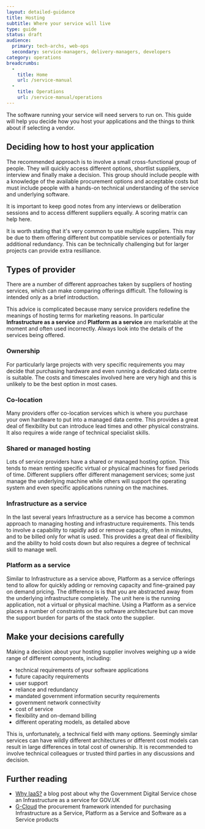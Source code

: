 ```yaml
---
layout: detailed-guidance
title: Hosting
subtitle: Where your service will live
type: guide
status: draft
audience: 
  primary: tech-archs, web-ops
  secondary: service-managers, delivery-managers, developers
category: operations
breadcrumbs:
  -
    title: Home
    url: /service-manual
  -
    title: Operations
    url: /service-manual/operations
---
```


The software running your service will need servers to run on. This guide will help you decide how you host your applications and the things to think about if selecting a vendor.

## Deciding how to host your application

The recommended approach is to involve a small cross-functional group of people. They will quickly access different options, shortlist suppliers, interview  and finally make a decision. This group should include people with a knowledge of the available procurement options and acceptable costs but must include people with a hands-on technical understanding of the service and underlying software.

It is important to keep good notes from any interviews or deliberation sessions and to access different suppliers equally. A scoring matrix can help here.

It is worth stating that it's very common to use multiple suppliers. This may be due to them offering different but compatible services or potentially for additional redundancy. This can be technically challenging but for larger projects can provide extra resilliance.

## Types of provider

There are a number of different approaches taken by suppliers of hosting services, which can make comparing offerings difficult. The following is intended only as a brief introduction.

This advice is complicated because many service providers redefine the meanings of hosting terms for marketing reasons. In particular **Infrastructure as a service** and **Platform as a service** are marketable at the moment and often used incorrectly. Always look into the details of the services being offered.

### Ownership

For particularly large projects with very specific requirements you may decide that purchasing hardware and even running a dedicated data centre is suitable. The costs and timescales involved here are very high and this is unlikely to be the best option in most cases.

### Co-location

Many providers offer co-location services which is where you purchase your own hardware to put into a managed data centre. This provides a great deal of flexibility but can introduce lead times and other physical constrains. It also requires a wide range of technical specialist skills. 

### Shared or managed hosting

Lots of service providers have a shared or managed hosting option. This tends to mean renting specific virtual or physical machines for fixed periods of time. Different suppliers offer different management services; some just manage the underlying machine while others will support the operating system and even specific applications running on the machines.

### Infrastructure as a service

In the last several years Infrastructure as a service has become a common approach to managing hosting and infrastructure requirements. This tends to involve a capability to rapidly add or remove capacity, often in minutes, and to be billed only for what is used. This provides a great deal of flexibility and the ability to hold costs down but also requires a degree of technical skill to manage well. 

### Platform as a service

Similar to Infrastructure as a service above, Platform as a service offerings tend to allow for quickly adding or removing capacity and fine-grained pay on demand pricing. The difference is is that you are abstracted away from the underlying infrastructure completely. The unit here is the running application, not a virtual or physical machine. Using a Platform as a service places a number of constraints on the software architecture but can move the support burden for parts of the stack onto the supplier.

## Make your decisions carefully

Making a decision about your hosting supplier involves weighing up a wide range of different components, including:

* technical requirements of your software applications
* future capacity requirements
* user support
* reliance and redundancy
* mandated government information security requirements
* government network connectivity
* cost of service
* flexibility and on-demand billing
* different operating models, as detailed above

This is, unfortunately, a technical field with many options. Seemingly similar services can have wildly different architectures or different cost models can result in large differences in total cost of ownership. It is recommended to involve technical colleagues or trusted third parties in any discussions and decision.

## Further reading

* [Why IaaS?](http://digital.cabinetoffice.gov.uk/2012/09/25/why-iaas/) a blog post about why the Government Digital Service chose an Infrastructure as a service for GOV.UK
* [G-Cloud](http://gcloud.civilservice.gov.uk/) the procurement framework intended for purchasing Infrastructure as a Service, Platform as a Service and Software as a Service products
